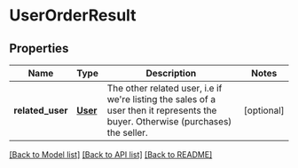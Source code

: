 # UserOrderResult

## Properties
Name | Type | Description | Notes
------------ | ------------- | ------------- | -------------
**related_user** | [**User**](User.md) | The other related user,  i.e if we&#39;re listing the sales of a user then it represents the buyer. Otherwise (purchases) the seller. | [optional] 

[[Back to Model list]](../README.md#documentation-for-models) [[Back to API list]](../README.md#documentation-for-api-endpoints) [[Back to README]](../README.md)


